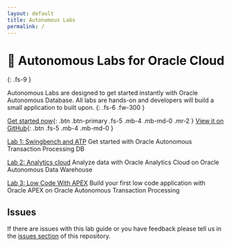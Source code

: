 ```yaml
---
layout: default
title: Autonomous Labs
permalink: /
---
```

# 🚀 Autonomous Labs for Oracle Cloud

{: .fs-9 }

Autonomous Labs are designed to get started instantly with Oracle Autonomous Database. All labs are hands-on and developers will build a small application to built upon.
{: .fs-6 .fw-300 }

[Get started now](https://m1nka.github.io/autonomous-labs/lab-1.html){: .btn .btn-primary .fs-5 .mb-4 .mb-md-0 .mr-2 } [View it on GitHub](https://github.com/m1nka/autonomous-labs){: .btn .fs-5 .mb-4 .mb-md-0 }


[Lab 1: Swingbench and ATP](https://m1nka.github.io/autonomous-labs/lab-1.html) Get started with Oracle Autonomous Transaction Processing DB

[Lab 2: Analytics cloud](https://m1nka.github.io/autonomous-labs/lab-2.html) Analyze data with Oracle Analytics Cloud on Oracle Autonomous Data Warehouse

[Lab 3: Low Code With APEX](https://m1nka.github.io/autonomous-labs/lab-1.html) Build your first low code application with Oracle APEX on Oracle Autonomous Transaction Processing

## Issues

If there are issues with this lab guide or you have feedback please tell us in the [issues section](https://github.com/m1nka/autonomous-labs-template/issues) of this repository.





